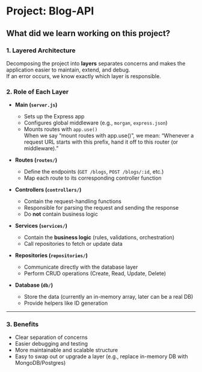 # Project: Blog-API

## What did we learn working on this project?

### 1. Layered Architecture
Decomposing the project into **layers** separates concerns and makes the application easier to maintain, extend, and debug.  
If an error occurs, we know exactly which layer is responsible.

### 2. Role of Each Layer
- **Main (`server.js`)**  
  - Sets up the Express app  
  - Configures global middleware (e.g., `morgan`, `express.json`)  
  - Mounts routes with `app.use()`  
        When we say “mount routes with app.use()”, we mean: “Whenever a request URL starts with this prefix, hand it off to this router (or middleware).”

- **Routes (`routes/`)**  
  - Define the endpoints (`GET /blogs`, `POST /blogs/:id`, etc.)  
  - Map each route to its corresponding controller function  

- **Controllers (`controllers/`)**  
  - Contain the request-handling functions  
  - Responsible for parsing the request and sending the response  
  - Do **not** contain business logic  

- **Services (`services/`)**  
  - Contain the **business logic** (rules, validations, orchestration)  
  - Call repositories to fetch or update data  

- **Repositories (`repositories/`)**  
  - Communicate directly with the database layer  
  - Perform CRUD operations (Create, Read, Update, Delete)  

- **Database (`db/`)**  
  - Store the data (currently an in-memory array, later can be a real DB)  
  - Provide helpers like ID generation  

---

### 3. Benefits
- Clear separation of concerns  
- Easier debugging and testing  
- More maintainable and scalable structure  
- Easy to swap out or upgrade a layer (e.g., replace in-memory DB with MongoDB/Postgres)
